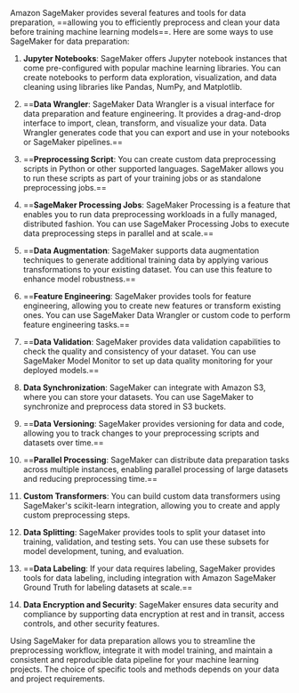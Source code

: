 Amazon SageMaker provides several features and tools for data preparation, ==allowing you to efficiently preprocess and clean your data before training machine learning models==. Here are some ways to use SageMaker for data preparation:

1. **Jupyter Notebooks**: SageMaker offers Jupyter notebook instances that come pre-configured with popular machine learning libraries. You can create notebooks to perform data exploration, visualization, and data cleaning using libraries like Pandas, NumPy, and Matplotlib.

2. ==**Data Wrangler**: SageMaker Data Wrangler is a visual interface for data preparation and feature engineering. It provides a drag-and-drop interface to import, clean, transform, and visualize your data. Data Wrangler generates code that you can export and use in your notebooks or SageMaker pipelines.==

3. ==**Preprocessing Script**: You can create custom data preprocessing scripts in Python or other supported languages. SageMaker allows you to run these scripts as part of your training jobs or as standalone preprocessing jobs.==

4. ==**SageMaker Processing Jobs**: SageMaker Processing is a feature that enables you to run data preprocessing workloads in a fully managed, distributed fashion. You can use SageMaker Processing Jobs to execute data preprocessing steps in parallel and at scale.==

5. ==**Data Augmentation**: SageMaker supports data augmentation techniques to generate additional training data by applying various transformations to your existing dataset. You can use this feature to enhance model robustness.==

6. ==**Feature Engineering**: SageMaker provides tools for feature engineering, allowing you to create new features or transform existing ones. You can use SageMaker Data Wrangler or custom code to perform feature engineering tasks.==

7. ==**Data Validation**: SageMaker provides data validation capabilities to check the quality and consistency of your dataset. You can use SageMaker Model Monitor to set up data quality monitoring for your deployed models.==

8. **Data Synchronization**: SageMaker can integrate with Amazon S3, where you can store your datasets. You can use SageMaker to synchronize and preprocess data stored in S3 buckets.

9. ==**Data Versioning**: SageMaker provides versioning for data and code, allowing you to track changes to your preprocessing scripts and datasets over time.==

10. ==**Parallel Processing**: SageMaker can distribute data preparation tasks across multiple instances, enabling parallel processing of large datasets and reducing preprocessing time.==

11. **Custom Transformers**: You can build custom data transformers using SageMaker's scikit-learn integration, allowing you to create and apply custom preprocessing steps.

12. **Data Splitting**: SageMaker provides tools to split your dataset into training, validation, and testing sets. You can use these subsets for model development, tuning, and evaluation.

13. ==**Data Labeling**: If your data requires labeling, SageMaker provides tools for data labeling, including integration with Amazon SageMaker Ground Truth for labeling datasets at scale.==

14. **Data Encryption and Security**: SageMaker ensures data security and compliance by supporting data encryption at rest and in transit, access controls, and other security features.

Using SageMaker for data preparation allows you to streamline the preprocessing workflow, integrate it with model training, and maintain a consistent and reproducible data pipeline for your machine learning projects. The choice of specific tools and methods depends on your data and project requirements.
